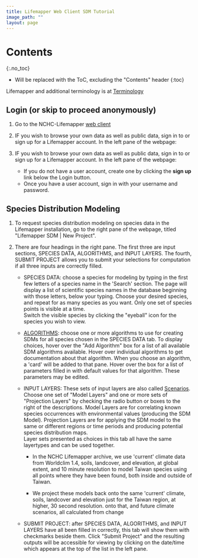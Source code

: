 ```yaml
---
title: Lifemapper Web Client SDM Tutorial
image_path: ""
layout: page
---
```


# Contents
{:.no_toc}

* Will be replaced with the ToC, excluding the "Contents" header
{:toc}

Lifemapper and additional terminology is at [Terminology](/terms)

## Login (or skip to proceed anonymously)

1. Go to the NCHC-Lifemapper [web client](http://gad210.nchc.org.tw/sdm)
      
1. IF you wish to browse your own data as well as public data, sign in to 
   or sign up for a Lifemapper account.  In the left pane of the webpage:
   
1. IF you wish to browse your own data as well as public data, sign in to 
   or sign up for a Lifemapper account.  In the left pane of the webpage:
    
    * If you do not have a user account, create one by clicking the **sign up** 
      link below the Login button.
    * Once you have a user account, sign in with your username and password.
            
## Species Distribution Modeling

1. To request species distribution modeling on species data in the
   Lifemapper installation, go to the right pane of the webpage, titled 
   "Lifemapper SDM | New Project". 
   
1. There are four headings in the right pane.  The first three are input sections, 
   SPECIES DATA, ALGORITHMS, and INPUT LAYERS.  The fourth, SUBMIT PROJECT allows you to submit
   your selections for computation if all three inputs are correctly filled.  

    * SPECIES DATA: choose a species for modeling by typing in the first few
      letters of a species name in the 'Search' section.  The page will display 
      a list of scientific species names in the database beginning with those letters, 
      below your typing. Choose your desired species, and repeat for as many 
      species as you want.  Only one set of species points is visible at a time.  
      Switch the visible species by clicking the "eyeball" icon for the species 
      you wish to view. 
    * [ALGORITHMS](/terms.html): choose one or more algorithms to use for creating SDMs for all
      species chosen in the SPECIES DATA tab.  To display choices, hover over 
      the "Add Algorithm" box for a list of all available SDM algorithms 
      available. Hover over individual algorithms to get documentation about
      that algorithm.  When you choose an algorithm, a 'card' will be added to that
      pane.  Hover over the box for a list of parameters filled in with default values 
      for that algorithm. These parameters may be edited. 
    * INPUT LAYERS: These sets of input layers are also called 
      [Scenarios](/terms.html).  Choose one set of "Model Layers" and one or more
      sets of "Projection Layers" by checking the radio button or boxes to the 
      right of the descriptions.  Model Layers are for 
      correlating known species occurrences with environmental values 
      (producing the SDM Model).  Projection Layers are
      for applying the SDM model to the same or different regions or time 
      periods and producing potential species distribution maps.  
      Layer sets presented as choices in this tab all have the same layertypes 
      and can be used together.
      
       * In the NCHC Lifemapper archive, we use 'current' climate data 
         from Worldclim 1.4, soils, landcover, and elevation, at global extent, 
         and 10 minute resolution to model Taiwan species using all points where 
         they have been found, both inside and outside of Taiwan.  

       * We project these models back onto the same 'current' climate, soils, landcover and elevation
         just for the Taiwan region, at higher, 30 second resolution. 
         onto that, and future climate scenarios, all calculated from change 
 
     * SUBMIT PROJECT: after SPECIES DATA, ALGORITHMS, and INPUT LAYERS have all
       been filled in correctly, this tab will show them with checkmarks beside 
       them.  Click "Submit Project" and the resulting outputs will be accessible
       for viewing by clicking on the date/time which appears at the top of the 
       list in the left pane.  
       
    

